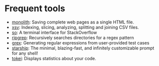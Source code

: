 # Frequent tools

- [monolith](https://github.com/Y2Z/monolith): Saving complete web pages as a single HTML file.
- [xsv](https://github.com/BurntSushi/xsv): Indexing, slicing, analyzing, splitting and joining CSV files.
- [so](https://github.com/samtay/so): A terminal interface for StackOverflow
- [ripgrep](https://github.com/BurntSushi/ripgrep): Recursively searches directories for a regex pattern
- [grex](https://github.com/pemistahl/grex): Generating regular expressions from user-provided test cases
- [starship](https://github.com/starship/starship): The minimal, blazing-fast, and infinitely customizable prompt for any shell!
- [tokei](https://github.com/XAMPPRocky/tokei): Displays statistics about your code.
